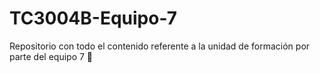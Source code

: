 # TC3004B-Equipo-7
Repositorio con todo el contenido referente a la unidad de formación por parte del equipo 7 🤠
